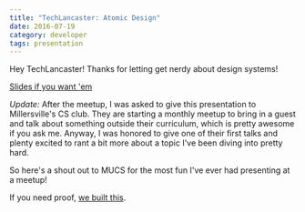```yaml
---
title: "TechLancaster: Atomic Design"
date: 2016-07-19
category: developer
tags: presentation
---
```


Hey TechLancaster! Thanks for letting get nerdy about design systems!

[Slides if you want 'em](http://slides.com/zachfedor/atomic-design#/)

_Update:_ After the meetup, I was asked to give this presentation to Millersville's CS club. They are starting a monthly meetup to bring in a guest and talk about something outside their curriculum, which is pretty awesome if you ask me. Anyway, I was honored to give one of their first talks and plenty excited to rant a bit more about a topic I've been diving into pretty hard.

So here's a shout out to MUCS for the most fun I've ever had presenting at a meetup!

If you need proof, [we built this](https://twitter.com/zachfedor/status/770808908990574592).

